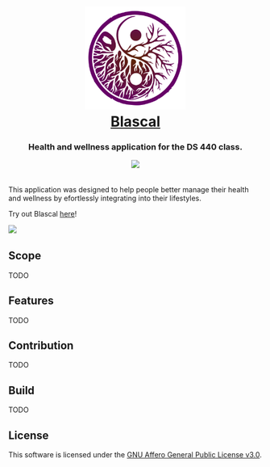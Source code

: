 <h1 align="center">
  <a href="https://personal.psu.edu/wak5122/blascal.html">
  <img src="LOGO.svg" width=200/>
  <br>
  Blascal
  </a>
</h1>

<h3 align="center">Health and wellness application for the DS 440 class.</h3>

<div align="center">
  <a href="https://example.com">
    <img src="https://img.shields.io/discord/temp?logo=discord" />
  </a>
</div>
<br/>

This application was designed to help people better manage their health and wellness by efortlessly integrating into their lifestyles.

Try out Blascal [here](https://personal.psu.edu/wak5122/blascal.html)!

![](SAMPLE.png)

## Scope

TODO

## Features

TODO

## Contribution

TODO

## Build

TODO

## License

This software is licensed under the <a href="LICENSE">GNU Affero General Public License v3.0</a>.
